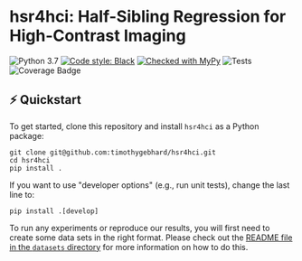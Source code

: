 # hsr4hci: Half-Sibling Regression for High-Contrast Imaging

![Python 3.7](https://img.shields.io/badge/python-v3.7-blue)
[![Code style: Black](https://img.shields.io/badge/code%20style-black-000000.svg)](https://github.com/ambv/black)
[![Checked with MyPy](https://img.shields.io/badge/mypy-checked-blue)](https://github.com/python/mypy)
![Tests](https://github.com/timothygebhard/hsr4hci/workflows/Tests/badge.svg?branch=master)
![Coverage Badge](https://img.shields.io/endpoint?url=https://gist.githubusercontent.com/timothygebhard/40d8bf48dcbaf33c99e8de35ad6161f2/raw/hsr4hci.json)


## ⚡ Quickstart

To get started, clone this repository and install `hsr4hci` as a Python package:

```
git clone git@github.com:timothygebhard/hsr4hci.git
cd hsr4hci
pip install .
```

If you want to use "developer options" (e.g., run unit tests), change the last line to:

```
pip install .[develop]
```

To run any experiments or reproduce our results, you will first need to create some data sets in the right format.
Please check out the [README file in the `datasets` directory](https://github.com/timothygebhard/hsr4hci/tree/master/datasets) for more information on how to do this.
